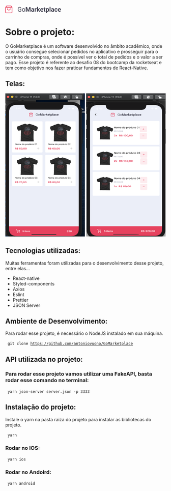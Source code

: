 ![logotipo](src/assets/logo.png)

<h1> Sobre o projeto: </h1>
<p> O GoMarketplace é um software desenvolvido no âmbito acadêmico, onde o usuário consegue selecionar pedidos no aplicativo e  prosseguir para o carrinho de compras, onde é possível ver o total de pedidos e o valor a ser pago. Esse projeto é referente ao desafio 08 do bootcamp da rocketseat e tem como objetivo nos fazer praticar fundamentos de React-Native. </p>


<h2> Telas: </h2>

<img src="src/assets/tela2.png" height="450" width="250">    <img src="src/assets/tela1.png" height="450" width="250">

<h2> Tecnologias utilizadas: </h2>
<p>Muitas ferramentas foram utilizadas para o desenvolvimento desse projeto, entre elas...</p>
<ul>
  <li>React-native</li>
  <li>Styled-components</li>
  <li>Axios</li>
  <li>Eslint</li>
  <li>Prettier</li>
  <li>JSON Server</li>
 </ul>
 
 
 <h2> Ambiente de Desenvolvimento: </h2>
 
 <p>Para rodar esse projeto, é necessário o NodeJS instalado em sua máquina. </p>
 
 <code> git clone https://github.com/antoniovuono/GoMarketplace </code>
 
 <h2> API utilizada no projeto:</h2>
 
 <h3> Para rodar esse projeto vamos utilizar uma FakeAPI, basta rodar esse comando no terminal: </h3>
 
 <code> yarn json-server server.json -p 3333 </code>
 
 <h2> Instalação do projeto: </h2>
 <p> Instale o yarn na pasta raiza do projeto para instalar as bibliotecas do projeto. </p>
 <code> yarn  </code>
 <h3>Rodar no IOS:</h3>
 <code> yarn ios </code>
 <h3>Rodar no Andoird:</h3>
 <code> yarn android </code>
 
